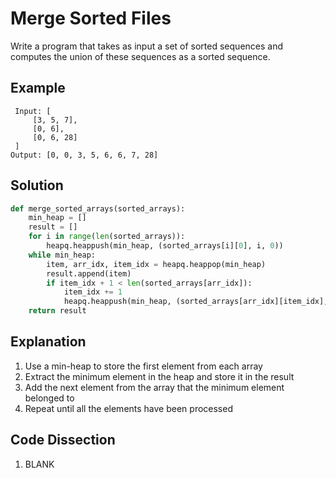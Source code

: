 # Merge Sorted Files
Write a program that takes as input a set of sorted sequences and computes the union of these sequences as a sorted sequence.

## Example
```
 Input: [
     [3, 5, 7],
     [0, 6],
     [0, 6, 28]
 ]
Output: [0, 0, 3, 5, 6, 6, 7, 28]
```

## Solution
```python
def merge_sorted_arrays(sorted_arrays):
    min_heap = []
    result = []
    for i in range(len(sorted_arrays)):
        heapq.heappush(min_heap, (sorted_arrays[i][0], i, 0))
    while min_heap:
        item, arr_idx, item_idx = heapq.heappop(min_heap)
        result.append(item)
        if item_idx + 1 < len(sorted_arrays[arr_idx]):
            item_idx += 1
            heapq.heappush(min_heap, (sorted_arrays[arr_idx][item_idx], arr_idx, item_idx))
    return result
```

## Explanation
1. Use a min-heap to store the first element from each array
2. Extract the minimum element in the heap and store it in the result
3. Add the next element from the array that the minimum element belonged to
4. Repeat until all the elements have been processed

## Code Dissection
1. BLANK